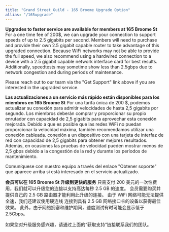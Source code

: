 ```yaml
---
title: "Grand Street Guild - 165 Broome Upgrade Option"
allias: "/165upgrade"
---
```


**Upgrades to faster service are available for members at 165 Broome St**
For a one time fee of 200$, we can upgrade your connection to support speeds of up to 2.5 gigabits per second.
Members will need to purchase and provide their own 2.5 gigabit capable router to take advantage of this upgraded connection.
Because WiFi networks may not be able to provide the full speed, we also recommend using a hardwired
connection to a device with a 2.5 gigabit capable network interface card for best results.
Additionally, speedtests may sometime show less than 2.5gbps due to network congestion and during periods of maintenance.

Please reach out to our team via the "Get Support" link above if you are interested in the upgraded service.

**Las actualizaciones a un servicio más rápido están disponibles para los miembros en 165 Broome St**
Por una tarifa única de 200 $, podemos actualizar su conexión para admitir velocidades de hasta 2,5 gigabits por segundo.
Los miembros deberán comprar y proporcionar su propio enrutador con capacidad de 2,5 gigabits para aprovechar esta conexión mejorada.
Debido a que es posible que las redes WiFi no puedan proporcionar la velocidad máxima, también recomendamos utilizar una conexión cableada.
conexión a un dispositivo con una tarjeta de interfaz de red con capacidad de 2,5 gigabits para obtener mejores resultados.
Además, en ocasiones las pruebas de velocidad pueden mostrar menos de 2,5 gbps debido a la congestión de la red y durante los períodos de mantenimiento.

Comuníquese con nuestro equipo a través del enlace "Obtener soporte" que aparece arriba si está interesado en el servicio actualizado.

**会员可以在 165 Broome St 升级到更快的服务**
只需支付 200 美元的一次性费用，我们就可以升级您的连接以支持高达每秒 2.5 GB 的速度。
会员需要购买并提供自己的 2.5 GB 路由器才能利用此升级的连接。
由于 WiFi 网络可能无法提供全速，我们还建议使用硬连线
连接到具有 2.5 GB 网络接口卡的设备以获得最佳效果。
此外，由于网络拥塞和维护期间，速度测试有时可能会显示低于 2.5Gbps。

如果您对升级服务感兴趣，请通过上面的“获取支持”链接联系我们的团队。
